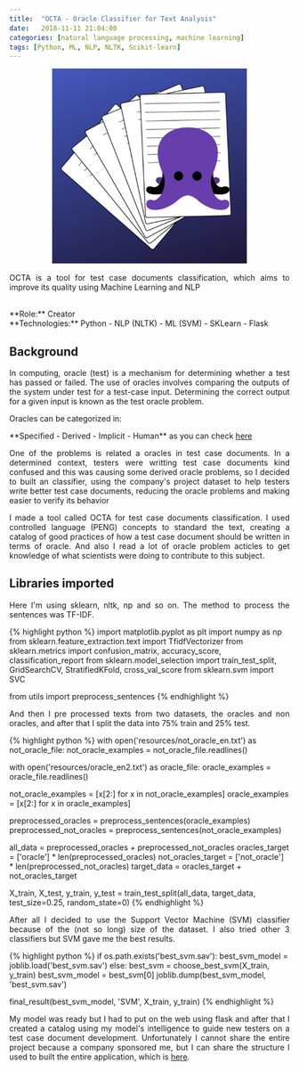 ```yaml
---
title:  "OCTA - Oracle Classifier for Text Analysis"
date:   2018-11-11 21:04:00
categories: [natural language processing, machine learning]
tags: [Python, ML, NLP, NLTK, Scikit-learn]
---
```


<div style="text-align:center"><img src="https://github.com/antoniosj/blog-examples/blob/master/github-images/octa.png?raw=true" width="350px;" height="350px;" /></div>
<p style="text-align: justify; font-family: -apple-system, BlinkMacSystemFont, sans-serif;">OCTA is a tool for test case documents classification, which aims to improve its quality using Machine Learning and NLP</p> <br /> **Role:** Creator<br /> **Technologies:** Python - NLP (NLTK) - ML (SVM) - SKLearn - Flask

## Background

<p style="text-align: justify; font-family: -apple-system, BlinkMacSystemFont, sans-serif;" >In computing, oracle (test) is a mechanism for determining whether a test has passed or failed. The use of oracles involves comparing the outputs of the system under test for a test-case input.
Determining the correct output for a given input is known as the test oracle problem.</p>

<p style="text-align: justify; font-family: -apple-system, BlinkMacSystemFont, sans-serif;" >Oracles can be categorized in:</p> **Specified - Derived - Implicit - Human** as you can check <a href="https://ieeexplore.ieee.org/abstract/document/6963470/">here</a>

<p style="text-align: justify; font-family: -apple-system, BlinkMacSystemFont, sans-serif;" >One of the problems is related a oracles in test case documents. In a determined context, testers were writting test case documents kind confused and this was causing some derived oracle problems, so I decided to built an classifier, using the company's project dataset to help testers write better test case documents, reducing the oracle problems and making easier to verify its behavior</p>

<p style="text-align: justify; font-family: -apple-system, BlinkMacSystemFont, sans-serif;" >I made a tool called OCTA for test case documents classification. I used controlled language (PENG) concepts to standard the text, creating a catalog of good practices of how a test case document should be written in terms of oracle. And also I read a lot of oracle problem acticles to get knowledge of what scientists were doing to contribute to this subject.</p> 

## Libraries imported 

<p style="text-align: justify; font-family: -apple-system, BlinkMacSystemFont, sans-serif;" >Here I'm using sklearn, nltk, np and so on. The method to process the sentences was TF-IDF.</p> 

{% highlight python %}
import matplotlib.pyplot as plt
import numpy as np
from sklearn.feature_extraction.text import TfidfVectorizer
from sklearn.metrics import confusion_matrix, accuracy_score, classification_report
from sklearn.model_selection import train_test_split, GridSearchCV, StratifiedKFold, cross_val_score
from sklearn.svm import SVC

from utils import preprocess_sentences
{% endhighlight %}

<p style="text-align: justify; font-family: -apple-system, BlinkMacSystemFont, sans-serif;" >And then I pre processed texts from two datasets, the oracles and non oracles, and after that I split the data into 75% train and 25% test.</p> 

{% highlight python %}
with open('resources/not_oracle_en.txt') as not_oracle_file:
		not_oracle_examples = not_oracle_file.readlines()

with open('resources/oracle_en2.txt') as oracle_file:
		oracle_examples = oracle_file.readlines()

not_oracle_examples = [x[2:] for x in not_oracle_examples]
oracle_examples = [x[2:] for x in oracle_examples]

preprocessed_oracles = preprocess_sentences(oracle_examples)
preprocessed_not_oracles = preprocess_sentences(not_oracle_examples)

all_data = preprocessed_oracles + preprocessed_not_oracles
oracles_target = ['oracle'] * len(preprocessed_oracles)
not_oracles_target = ['not_oracle'] * len(preprocessed_not_oracles)
target_data = oracles_target + not_oracles_target

X_train, X_test, y_train, y_test = train_test_split(all_data, target_data, test_size=0.25, random_state=0)
{% endhighlight %}

<p style="text-align: justify; font-family: -apple-system, BlinkMacSystemFont, sans-serif;" >After all I decided to use the Support Vector Machine (SVM) classifier because of the (not so long) size of the dataset. I also tried other 3 classifiers but SVM gave me the best results.</p> 

{% highlight python %}
if os.path.exists('best_svm.sav'):
		best_svm_model = joblib.load('best_svm.sav')
	else:
		best_svm = choose_best_svm(X_train, y_train)
		best_svm_model = best_svm[0]
		joblib.dump(best_svm_model, 'best_svm.sav')

final_result(best_svm_model, 'SVM', X_train, y_train)
{% endhighlight %}

<p style="text-align: justify; font-family: -apple-system, BlinkMacSystemFont, sans-serif;" >My model was ready but I had to put on the web using flask and after that I created a catalog using my model's intelligence to guide new testers on a test case document development. Unfortunately I cannot share the entire project because a company sponsored me, but I can share the structure I used to built the entire application, which is <a href="https://github.com/antoniosj/octa/">here</a>.</p> 

